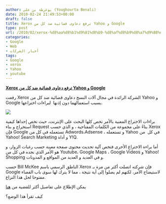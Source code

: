 ```yaml
---
author: يوغرطة بن علي (Youghourta Benali)
date: 2010-02-24 21:49:53+00:00
draft: false
title: Xerox ترفع دعاوى قضائية ضد كل من Yahoo و Google
type: post
url: /2010/02/xerox-%d8%aa%d8%b1%d9%81%d8%b9-%d8%af%d8%b9%d8%a7%d9%88%d9%89-%d9%82%d8%b6%d8%a7%d8%a6%d9%8a%d8%a9-%d8%b6%d8%af-%d9%83%d9%84-%d9%85%d9%86-yahoo-%d9%88-google/
categories:
- Google
- Web
- أخبار الشركات
tags:
- Google
- xerox
- Yahoo
- youtube
---
```


[**Xerox ترفع دعاوى قضائية ضد كل من Yahoo و Google**](https://www.it-scoop.com/2010/02/xerox-%d8%aa%d8%b1%d9%81%d8%b9-%d8%af%d8%b9%d8%a7%d9%88%d9%89-%d9%82%d8%b6%d8%a7%d8%a6%d9%8a%d8%a9-%d8%b6%d8%af-%d9%83%d9%84-%d9%85%d9%86-yahoo-%d9%88-google/)


رفعت Xerox الشركة الرائدة في مجال آلات النسخ دعاوى قضائية ضد كل من Yahoo و Google بسبب استعمالهما دون إذنها  لبراءات اختراعها.

[![](https://www.it-scoop.com/wp-content/uploads/2010/02/Xerox_logo-283x300.jpg)
](https://www.it-scoop.com/2010/02/xerox-%d8%aa%d8%b1%d9%81%d8%b9-%d8%af%d8%b9%d8%a7%d9%88%d9%89-%d9%82%d8%b6%d8%a7%d8%a6%d9%8a%d8%a9-%d8%b6%d8%af-%d9%83%d9%84-%d9%85%d9%86-yahoo-%d9%88-google/)

براءات الاختراع المعنية بالأمر تخص كلها البحث على الإنترنت، حيث تخص إحداها كيفية استخراج و بناء Request بناءً على مجموعة من الكلمات المفتاحية ، و الذي حسب Xerox فإن Google تستعمله في كل من Adwords،Adsense ، و تستعمله Yahoo في كل  من Yahoo! Search Marketing و أداة Y!Q.

أما براءة الاختراع الأخرى فتخص آلية تحديث محتوى صفحة معينة حسب رغبات الزوار، و هو الأمر الذي نجده في كل من Youtube، Google Maps ، Google Videos و Yahoo! Shopping و في العديد و العديد من المواقع و المدونات.

حسب Bill McKee الناطق الرسمي باسم Xerox فإن شركته اتصلت أكثر من مرة بـ Google لاستيضاح الأمر، لكنهم لم يصلوا إلى أية نتيجة ، مما لا يترك لها سوى باب القضاء مفتوحا لحل هذا النزاع.

يمكن الإطلاع على تفاصيل أكثر للقضية من [هنا](http://online.wsj.com/article/SB10001424052748704188104575083882041877088.html)

كيف تقرأ هذا الوضع؟

